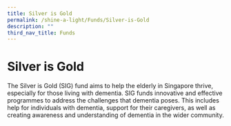 ```yaml
---
title: Silver is Gold
permalink: /shine-a-light/Funds/Silver-is-Gold
description: ""
third_nav_title: Funds
---
```

# Silver is Gold
The Silver is Gold (SIG) fund aims to help the elderly in Singapore thrive, especially for those living with dementia. SIG funds innovative and effective programmes to address the challenges that dementia poses. This includes help for individuals with dementia, support for their caregivers, as well as creating awareness and understanding of dementia in the wider community.
